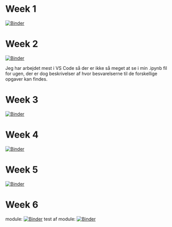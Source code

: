 # Week 1

[![Binder](https://mybinder.org/badge_logo.svg)](https://mybinder.org/v2/gh/Frederiket1912/my_notebooks/master?filepath=Week_1_Exercises.ipynb)

# Week 2

[![Binder](https://mybinder.org/badge_logo.svg)](https://mybinder.org/v2/gh/Frederiket1912/my_notebooks/master?filepath=Week_2_Exercises.ipynb)

Jeg har arbejdet mest i VS Code så der er ikke så meget at se i min .ipynb fil for ugen, der er dog beskrivelser af hvor besvarelserne til de forskellige opgaver kan findes.

# Week 3

[![Binder](https://mybinder.org/badge_logo.svg)](https://mybinder.org/v2/gh/Frederiket1912/my_notebooks/master?filepath=Week_3_Exercises.ipynb)

# Week 4

[![Binder](https://mybinder.org/badge_logo.svg)](https://mybinder.org/v2/gh/Frederiket1912/my_notebooks/master?filepath=Week_4_Exercises.ipynb)

# Week 5

[![Binder](https://mybinder.org/badge_logo.svg)](https://mybinder.org/v2/gh/Frederiket1912/my_notebooks/master?filepath=Week_5_Exercises.ipynb)

# Week 6


module: [![Binder](https://mybinder.org/badge_logo.svg)](https://mybinder.org/v2/gh/Frederiket1912/my_notebooks/master?filepath=Week_6_Exercise.ipynb)
test af module: [![Binder](https://mybinder.org/badge_logo.svg)](https://mybinder.org/v2/gh/Frederiket1912/my_notebooks/master?filepath=Week_6_Exercise_2.ipynb)
